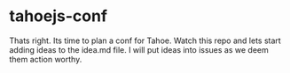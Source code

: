 # tahoejs-conf

Thats right.  Its time to plan a conf for Tahoe.  Watch this repo and lets start adding ideas to the idea.md file.  I will put ideas into issues as we deem them action worthy.
